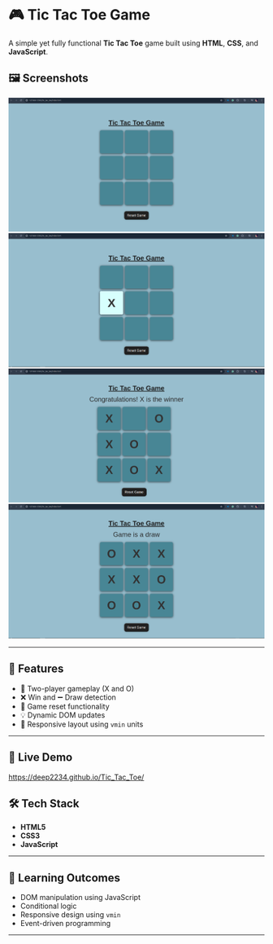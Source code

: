 # 🎮 Tic Tac Toe Game

A simple yet fully functional **Tic Tac Toe** game built using **HTML**, **CSS**, and **JavaScript**.

## 🖼️ Screenshots

![screenshot](assets/2025-07-08_18-54.png) <!-- optional: replace with actual image path -->
![screenshot](assets/plane2.png)
![screenshot](assets/won.png)
![screenshot](assets/draw.png)



---

## 🧠 Features

- 🧍 Two-player gameplay (X and O)
- ❌ Win and ➖ Draw detection
- 🧼 Game reset functionality
- 💡 Dynamic DOM updates
- 📱 Responsive layout using `vmin` units

---

## 🚀 Live Demo

https://deep2234.github.io/Tic_Tac_Toe/

## 🛠️ Tech Stack

- **HTML5**
- **CSS3**
- **JavaScript**

---





## 📌 Learning Outcomes

- DOM manipulation using JavaScript
- Conditional logic
- Responsive design using `vmin`
- Event-driven programming

---





